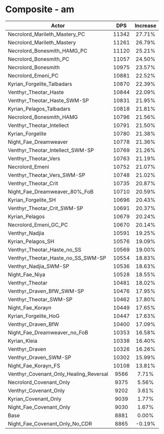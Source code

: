 # Composite - am
| Actor | DPS | Increase |
|---|:---:|:---:|
|Necrolord_Marileth_Mastery_PC|11342|27.71%|
|Necrolord_Marileth_Mastery|11261|26.79%|
|Necrolord_Bonesmith_HAMG_PC|11120|25.21%|
|Necrolord_Bonesmith_PC|11057|24.50%|
|Necrolord_Bonesmith|10975|23.57%|
|Necrolord_Emeni_PC|10881|22.52%|
|Kyrian_Forgelite_Talbadars|10870|22.39%|
|Venthyr_Theotar_Haste|10844|22.09%|
|Venthyr_Theotar_Haste_SWM-SP|10831|21.95%|
|Kyrian_Pelagos_Talbadars|10818|21.81%|
|Necrolord_Bonesmith_HAMG|10796|21.56%|
|Venthyr_Theotar_Intellect|10791|21.50%|
|Kyrian_Forgelite|10780|21.38%|
|Night_Fae_Dreamweaver|10778|21.36%|
|Venthyr_Theotar_Intellect_SWM-SP|10769|21.26%|
|Venthyr_Theotar_Vers|10763|21.19%|
|Necrolord_Emeni|10752|21.07%|
|Venthyr_Theotar_Vers_SWM-SP|10748|21.02%|
|Venthyr_Theotar_Crit|10735|20.87%|
|Night_Fae_Dreamweaver_80%_FoB|10710|20.59%|
|Kyrian_Forgelite_SH|10696|20.43%|
|Venthyr_Theotar_Crit_SWM-SP|10691|20.37%|
|Kyrian_Pelagos|10679|20.24%|
|Necrolord_Emeni_GC_PC|10670|20.14%|
|Venthyr_Nadjia|10591|19.25%|
|Kyrian_Pelagos_SH|10576|19.09%|
|Venthyr_Theotar_Haste_no_SS|10569|19.00%|
|Venthyr_Theotar_Haste_no_SS_SWM-SP|10554|18.83%|
|Venthyr_Nadjia_SWM-SP|10536|18.63%|
|Night_Fae_Niya|10528|18.55%|
|Venthyr_Theotar|10481|18.02%|
|Venthyr_Draven_BfW_SWM-SP|10476|17.95%|
|Venthyr_Theotar_SWM-SP|10462|17.80%|
|Night_Fae_Korayn|10449|17.65%|
|Kyrian_Forgelite_HoG|10447|17.63%|
|Venthyr_Draven_BfW|10400|17.09%|
|Night_Fae_Dreamweaver_no_FoB|10353|16.58%|
|Kyrian_Kleia|10338|16.40%|
|Venthyr_Draven|10326|16.26%|
|Venthyr_Draven_SWM-SP|10302|15.99%|
|Night_Fae_Korayn_FS|10108|13.81%|
|Venthyr_Covenant_Only_Healing_Reversal|9566|7.71%|
|Necrolord_Covenant_Only|9375|5.56%|
|Venthyr_Covenant_Only|9202|3.61%|
|Kyrian_Covenant_Only|9039|1.77%|
|Night_Fae_Covenant_Only|9030|1.67%|
|Base|8881|0.00%|
|Night_Fae_Covenant_Only_No_CDR|8865|-0.19%|

